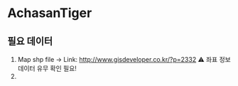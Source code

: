# AchasanTiger

## 필요 데이터
1. Map shp file → Link: http://www.gisdeveloper.co.kr/?p=2332
⚠️ 좌표 정보 데이터 유무 확인 필요!
2. 
